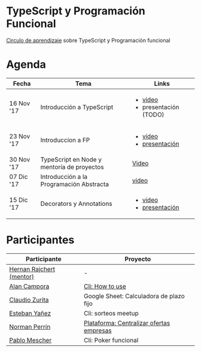 # TypeScript y Programación Funcional
[Circulo de aprendizaje](https://github.com/circulo-aprendizaje/organizacion) sobre TypeScript y Programación funcional

# Agenda

| Fecha  | Tema | Links |
| ------------- | ------------- | ------------- |
| 16 Nov '17 | Introducción a TypeScript | <ul><li>[video](https://www.youtube.com/watch?v=SYybejXWP7Q)</li><li>presentación (TODO)</li></ul> |
| 23 Nov '17 | Introduccíon a FP | <ul><li>[video](https://www.youtube.com/watch?v=Iwd4JLSk1d4)</li><li>[presentación](http://slides.com/normanperrin/deck#/)</li></ul>|
| 30 Nov '17 | TypeScript en Node y mentoría de proyectos | [Video](https://www.youtube.com/watch?v=eKUf0ZL4eME) |
| 07 Dic '17 | Introducción a la Programación Abstracta | [video](https://www.youtube.com/watch?v=NjPTbdW81BA) |
| 15 Dic '17 | Decorators y Annotations | <ul><li>[video](https://www.youtube.com/watch?v=251TmCFY8iI)</li><li>[presentación](https://slides.com/teban3010/typescript-annotations/fullscreen#/)</li></ul> |

# Participantes

| Participante   | Proyecto |
| ------------- | ------------- | 
| [Hernan Rajchert (mentor)](https://github.com/circulo-aprendizaje/organizacion/blob/master/mensajes/hernan_rajchert.md) | - |  
| [Alan Campora](https://github.com/circulo-aprendizaje/organizacion/blob/master/mensajes/alancampora.md)  | [Cli: How to use](https://github.com/alancampora/how-to-use)|
| [Claudio Zurita](https://github.com/circulo-aprendizaje/organizacion/blob/master/mensajes/claudio_zurita.md)   | Google Sheet: Calculadora de plazo fijo |
| [Esteban Yañez](https://github.com/circulo-aprendizaje/organizacion/blob/master/mensajes/teban.md) | Cli: sorteos meetup |
| [Norman Perrin](https://github.com/circulo-aprendizaje/organizacion/blob/master/mensajes/norman_perrin.md) | [Plataforma: Centralizar ofertas empresas](https://github.com/NormanPerrin/OfertasEmpresas) |
| [Pablo Mescher](https://github.com/circulo-aprendizaje/organizacion/blob/master/mensajes/pablo_mescher.md) | Cli: Poker funcional|
